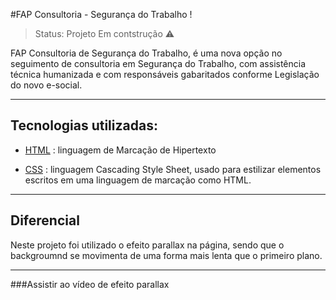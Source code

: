#FAP Consultoria - Segurança do Trabalho !

>Status: Projeto Em contstrução ⚠️

FAP Consultoria de Segurança do Trabalho,  é uma nova opção no seguimento de consultoria em Segurança do Trabalho, com assistência técnica humanizada e com responsáveis gabaritados conforme Legislação do novo e-social.

---

## Tecnologias utilizadas:
* [HTML](https://developer.mozilla.org/pt-BR/docs/Web/HTML) : linguagem de Marcação de Hipertexto

* [CSS](https://developer.mozilla.org/pt-BR/docs/Web/CSS) :  linguagem Cascading Style Sheet, usado para estilizar elementos escritos em uma linguagem de marcação como HTML. 
----
## Diferencial
Neste projeto foi utilizado o efeito parallax na página, sendo que o backgroumnd se movimenta de uma forma mais lenta que o primeiro plano.

---

###Assistir ao vídeo de efeito parallax